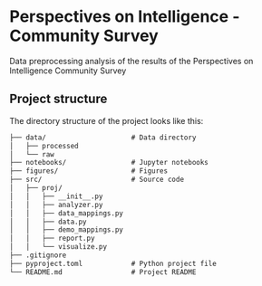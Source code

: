 # Perspectives on Intelligence - Community Survey

Data preprocessing analysis of the results of the Perspectives on Intelligence Community Survey

## Project structure

The directory structure of the project looks like this:
```txt
├── data/                     # Data directory
│   ├── processed
│   └── raw
├── notebooks/                # Jupyter notebooks
├── figures/                  # Figures
├── src/                      # Source code
│   ├── proj/
│   │   ├── __init__.py
│   │   ├── analyzer.py
│   │   ├── data_mappings.py
│   │   ├── data.py
│   │   ├── demo_mappings.py
│   │   ├── report.py
│   │   └── visualize.py
├── .gitignore
├── pyproject.toml            # Python project file
└── README.md                 # Project README
```
